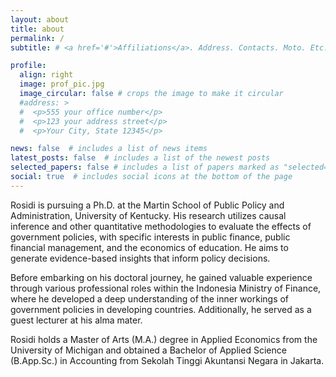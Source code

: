 ```yaml
---
layout: about
title: about
permalink: /
subtitle: # <a href='#'>Affiliations</a>. Address. Contacts. Moto. Etc.

profile:
  align: right
  image: prof_pic.jpg
  image_circular: false # crops the image to make it circular
  #address: >
  #  <p>555 your office number</p>
  #  <p>123 your address street</p>
  #  <p>Your City, State 12345</p>

news: false  # includes a list of news items
latest_posts: false  # includes a list of the newest posts
selected_papers: false # includes a list of papers marked as "selected={true}"
social: true  # includes social icons at the bottom of the page
---
```


Rosidi is pursuing a Ph.D. at the Martin School of Public Policy and Administration, University of Kentucky. His research utilizes causal inference and other quantitative methodologies to evaluate the effects of government policies, with specific interests in public finance, public financial management, and the economics of education. He aims to generate evidence-based insights that inform policy decisions.

Before embarking on his doctoral journey, he gained valuable experience through various professional roles within the Indonesia Ministry of Finance, where he developed a deep understanding of the inner workings of government policies in developing countries. Additionally, he served as a guest lecturer at his alma mater.

Rosidi holds a Master of Arts (M.A.) degree in Applied Economics from the University of Michigan and obtained a Bachelor of Applied Science (B.App.Sc.) in Accounting from Sekolah Tinggi Akuntansi Negara in Jakarta.

